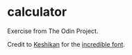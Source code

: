 # calculator

Exercise from The Odin Project.

Credit to [Keshikan](https://github.com/keshikan) for the [incredible font](https://github.com/keshikan/DSEG).
